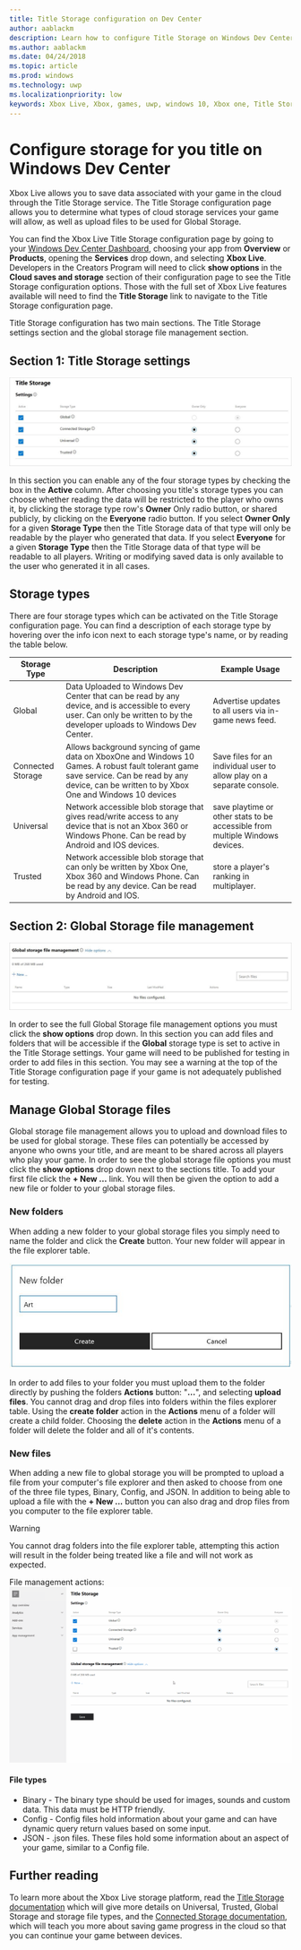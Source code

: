 ```yaml
---
title: Title Storage configuration on Dev Center
author: aablackm
description: Learn how to configure Title Storage on Windows Dev Center
ms.author: aablackm
ms.date: 04/24/2018
ms.topic: article
ms.prod: windows
ms.technology: uwp
ms.localizationpriority: low
keywords: Xbox Live, Xbox, games, uwp, windows 10, Xbox one, Title Storage, Windows Dev Center
---
```

# Configure storage for you title on Windows Dev Center

Xbox Live allows you to save data associated with your game in the cloud through the Title Storage service. The Title Storage configuration page allows you to determine what types of cloud storage services your game will allow, as well as upload files to be used for Global Storage.

You can find the Xbox Live Title Storage configuration page by going to your [Windows Dev Center Dashboard](https://developer.microsoft.com/en-us/dashboard/windows/overview), choosing your app from **Overview** or **Products**, opening the **Services** drop down, and selecting **Xbox Live**. Developers in the Creators Program will need to click **show options** in the **Cloud saves and storage** section of their configuration page to see the Title Storage configuration options. Those with the full set of Xbox Live features available will need to find the **Title Storage** link to navigate to the Title Storage configuration page.

Title Storage configuration has two main sections. The Title Storage settings section and the global storage file management section.

## Section 1: Title Storage settings

![Title Storage settings screenshot](../../images/dev-center/title-storage/title-storage-settings.JPG)

In this section you can enable any of the four storage types by checking the box in the **Active** column. After choosing you title's storage types you can choose whether reading the data will be restricted to the player who owns it, by clicking the storage type row's **Owner** Only radio button, or shared publicly, by clicking on the **Everyone** radio button. If you select **Owner Only** for a given **Storage Type** then the Title Storage data of that type will only be readable by the player who generated that data. If you select **Everyone** for a given **Storage Type** then the Title Storage data of that type will be readable to all players. Writing or modifying saved data is only available to the user who generated it in all cases.

## Storage types

There are four storage types which can be activated on the Title Storage configuration page. You can find a description of each storage type by hovering over the info icon next to each storage type's name, or by reading the table below.

|Storage Type |Description |Example Usage  |
|---------|---------|---------|
|Global             |Data Uploaded to Windows Dev Center that can be read by any device, and is accessible to every user. Can only be written to by the developer uploads to Windows Dev Center. | Advertise updates to all users via in-game news feed.     |
|Connected Storage  |Allows background syncing of game data on XboxOne and Windows 10 Games. A robust fault tolerant game save service. Can be read by any device, can be written to by Xbox One and Windows 10 devices    | Save files for an individual user to allow play on a separate console.         |
|Universal          |Network accessible blob storage that gives read/write access to any device that is not an Xbox 360 or Windows Phone. Can be read by Android and IOS devices.      | save playtime or other stats to be accessible from multiple Windows devices.        |
|Trusted            |Network accessible blob storage that can only be written by Xbox One, Xbox 360 and Windows Phone. Can be read by any device. Can be read by Android and IOS.     | store a player's ranking in multiplayer.        |

## Section 2: Global Storage file management

![global storage file management screenshot](../../images/dev-center/title-storage/global-storage-file-management.JPG)

In order to see the full Global Storage file management options you must click the **show options** drop down. In this section you can add files and folders that will be accessible if the **Global** storage type is set to active in the Title Storage settings. Your game will need to be published for testing in order to add files in this section. You may see a warning at the top of the Title Storage configuration page if your game is not adequately published for testing.

## Manage Global Storage files

Global storage file management allows you to upload and download files to be used for global storage. These files can potentially be accessed by anyone who owns your title, and are meant to be shared across all players who play your game. In order to see the global storage file options you must click the **show options** drop down next to the sections title. To add your first file click the **+ New ...** link. You will then be given the option to add a new file or folder to your global storage files.

### New folders

When adding a new folder to your global storage files you simply need to name the folder and click the **Create** button. Your new folder will appear in the file explorer table.

![add folder dialogue](../../images/dev-center/title-storage/add-folder-global-storage-filled.JPG)

In order to add files to your folder you must upload them to the folder directly by pushing the folders **Actions** button: "**...**", and selecting **upload files**. You cannot drag and drop files into folders within the files explorer table. Using the **create folder** action in the **Actions** menu of a folder will create a child folder. Choosing the **delete** action in the **Actions** menu of a folder will delete the folder and all of it's contents.

### New files

When adding a new file to global storage you will be prompted to upload a file from your computer's file explorer and then asked to choose from one of the three file types, Binary, Config, and JSON. In addition to being able to upload a file with the **+ New ...** button you can also drag and drop files from you computer to the file explorer table.

> [!WARNING]
> You cannot drag folders into the file explorer table, attempting this action will result in the folder being treated like a file and will not work as expected.

File management actions:
![file management gif](../../images/dev-center/title-storage/global-storage-management.gif)

#### File types

* Binary - The binary type should be used for images, sounds and custom data. This data must be HTTP friendly.
* Config - Config files hold information about your game and can have dynamic query return values based on some input.
* JSON - .json files. These files hold some information about an aspect of your game, similar to a Config file.

## Further reading

To learn more about the Xbox Live storage platform, read the [Title Storage documentation](../../storage-platform/xbox-live-title-storage/xbox-live-title-storage.md) which will give more details on Universal, Trusted, Global Storage and storage file types, and the [Connected Storage documentation](../../storage-platform/connected-storage/connected-storage-overview.md), which will teach you more about saving game progress in the cloud so that you can continue your game between devices.